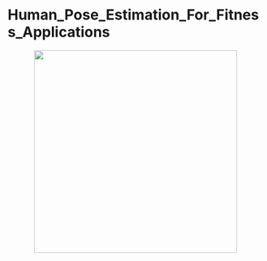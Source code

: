 # Human_Pose_Estimation_For_Fitness_Applications

<div align="center">
    <img src="docs/logo.jpg", width="400">
</div>
